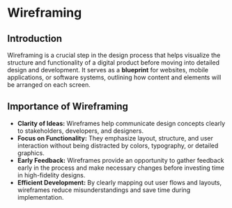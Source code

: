 # Wireframing

## Introduction  
Wireframing is a crucial step in the design process that helps visualize the structure and functionality of a digital product before moving into detailed design and development. It serves as a **blueprint** for websites, mobile applications, or software systems, outlining how content and elements will be arranged on each screen.

## Importance of Wireframing  
- **Clarity of Ideas:** Wireframes help communicate design concepts clearly to stakeholders, developers, and designers.  
- **Focus on Functionality:** They emphasize layout, structure, and user interaction without being distracted by colors, typography, or detailed graphics.  
- **Early Feedback:** Wireframes provide an opportunity to gather feedback early in the process and make necessary changes before investing time in high-fidelity designs.  
- **Efficient Development:** By clearly mapping out user flows and layouts, wireframes reduce misunderstandings and save time during implementation.  


